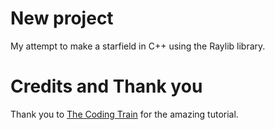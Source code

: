 # New project
My attempt to make a starfield in C++ using the Raylib library.

# Credits and Thank you
Thank you to <a href="https://thecodingtrain.com/challenges/1-starfield">The Coding Train</a> for the amazing tutorial.
